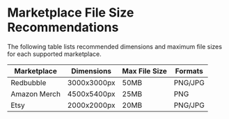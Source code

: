 # Marketplace File Size Recommendations

The following table lists recommended dimensions and maximum file sizes for each supported marketplace.

| Marketplace     | Dimensions | Max File Size | Formats  |
|-----------------|------------|---------------|----------|
| Redbubble       | 3000x3000px| 50MB          | PNG/JPG  |
| Amazon Merch    | 4500x5400px| 25MB          | PNG      |
| Etsy            | 2000x2000px| 20MB          | PNG/JPG  |
